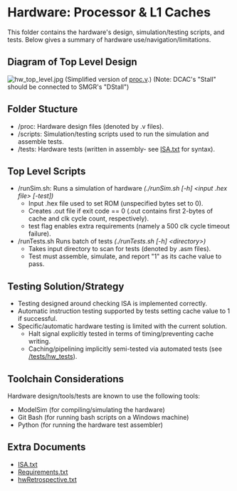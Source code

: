 # Hardware: Processor & L1 Caches
This folder contains the hardware's design, simulation/testing scripts, and tests. Below gives a summary of hardware use/navigation/limitations.

## Diagram of Top Level Design
![hw_top_level.jpg](https://github.com/NerfJohn/Project-RISCII/blob/main/hardware/hw_top_level.jpg)
(Simplified version of [proc.v](https://github.com/NerfJohn/Project-RISCII/blob/main/hardware/proc/proc.v).)
(Note: DCAC's "Stall" should be connected to SMGR's "DStall")

## Folder Stucture
- /proc: Hardware design files (denoted by .v files).
- /scripts: Simulation/testing scripts used to run the simulation and assemble tests.
- /tests: Hardware tests (written in assembly- see [ISA.txt](https://github.com/NerfJohn/Project-RISCII/blob/main/docs/ISA.txt) for syntax).

## Top Level Scripts
- /runSim.sh: Runs a simulation of hardware *(./runSim.sh [-h] <input .hex file> [-test])*
  - Input .hex file used to set ROM (unspecified bytes set to 0).
  - Creates .out file if exit code == 0 (.out contains first 2-bytes of cache and clk cycle count, respectively).
  - test flag enables extra requirements (namely a 500 clk cycle timeout failure).
- /runTests.sh Runs batch of tests *(./runTests.sh [-h] \<directory\>)*
  - Takes input directory to scan for tests (denoted by .asm files).
  - Test must assemble, simulate, and report "1" as its cache value to pass.

## Testing Solution/Strategy
- Testing designed around checking ISA is implemented correctly.
- Automatic instruction testing supported by tests setting cache value to 1 if successful.
- Specific/automatic hardware testing is limited with the current solution.
  - Halt signal explicitly tested in terms of timing/preventing cache writing.
  - Caching/pipelining implicitly semi-tested via automated tests (see [/tests/hw_tests](https://github.com/NerfJohn/Project-RISCII/tree/main/hardware/tests/hw_tests)).

## Toolchain Considerations
Hardware design/tools/tests are known to use the following tools:
- ModelSim (for compiling/simulating the hardware)
- Git Bash (for running bash scripts on a Windows machine)
- Python (for running the hardware test assembler)

## Extra Documents
- [ISA.txt](https://github.com/NerfJohn/Project-RISCII/blob/main/docs/ISA.txt)
- [Requirements.txt](https://github.com/NerfJohn/Project-RISCII/blob/main/docs/Requirements.txt)
- [hwRetrospective.txt](https://github.com/NerfJohn/Project-RISCII/blob/main/docs/hwRetrospective.txt)
